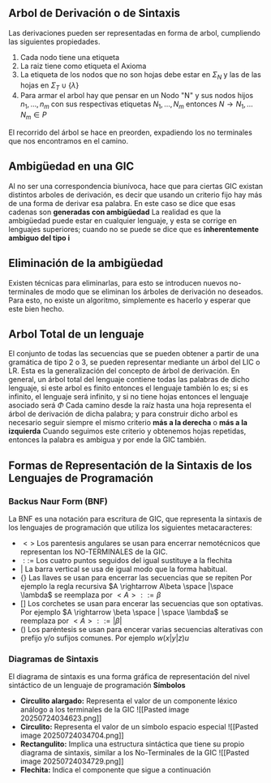 ## Arbol de Derivación o de Sintaxis
Las derivaciones pueden ser representadas en forma de arbol, cumpliendo las siguientes propiedades.
1) Cada nodo tiene una etiqueta
2) La raiz tiene como etiqueta el Axioma
3) La etiqueta de los nodos que no son hojas debe estar en $\Sigma_N$ y las de las hojas en $\Sigma_T\cup \{\lambda\}$ 
4) Para armar el arbol hay que pensar en un Nodo "N" y sus nodos hijos $n_1, \dots, n_m$ con sus respectivas etiquetas $N_1,\dots,N_m$ entonces $N\rightarrow N_1,\dots N_m \in  P$

El recorrido del árbol se hace en preorden, expadiendo los no terminales que nos encontramos en el camino. 

## Ambigüedad en una GIC
Al no ser una correspondencia biunívoca, hace que para ciertas GIC existan distintos arboles de derivación, es decir que usando un criterio fijo hay más de una forma de derivar esa palabra. En este caso se dice que esas cadenas son **generadas con ambigüedad**  La realidad es que la ambigüedad puede estar en cualquier lenguaje,  y esta se corrige en lenguajes superiores; cuando no se puede se dice que es **inherentemente ambiguo del tipo i**

## Eliminación de la ambigüedad
Existen técnicas para eliminarlas, para esto se introducen nuevos no-terminales de modo que se eliminan los árboles de derivación no deseados. Para esto, no existe un algoritmo, simplemente es hacerlo y esperar que este bien hecho.

## Arbol Total de un lenguaje
El conjunto de todas las secuencias que se pueden obtener a partir de una gramática de tipo 2 o 3, se pueden representar mediante un árbol del LIC o LR.
Esta es la generalización del concepto de árbol de derivación.
En general, un árbol total del lenguaje contiene todas las palabras de dicho lenguaje, si este arbol es finito entonces el lenguaje también lo es; si es infinito, el lenguaje será infinito, y si no tiene hojas entonces el lenguaje asociado será $\Phi$
Cada camino desde la raíz hasta una hoja representa el árbol de derivación de dicha palabra; y para construir dicho arbol es necesario seguir siempre el mismo criterio **más a la derecha** o **más a la izquierda**
Cuando seguimos este criterio y obtenemos hojas repetidas, entonces la palabra es ambigua y por ende la GIC también.
## Formas de Representación de la Sintaxis de los Lenguajes de Programación
### Backus Naur Form (BNF)
La BNF es una notación para escritura de GIC, que representa la sintaxis de los lenguajes de programación que utiliza los siguientes metacaracteres:
- $<>$ Los parentesis angulares se usan para encerrar nemotécnicos que representan los NO-TERMINALES de la GIC.
- $::=$ Los cuatro puntos seguidos del igual sustituye a la flechita
- $|$ La barra vertical se usa de igual modo que la forma habitual.
- $\{\}$ Las llaves se usan para encerrar las secuencias que se repiten
	Por ejemplo la regla recursiva $A \rightarrow A\beta \space |\space \lambda$ se reemplaza por $<A> ::= {\beta}$
- $[]$ Los corchetes se usan para encerar las secuencias que son optativas.
	Por ejemplo $A \rightarrow \beta \space | \space \lambda$ se reemplaza por $<A> ::= |\beta|$ 
- $()$ Los paréntesis se usan para encerar varias secuencias alterativas con prefijo y/o sufijos comunes.
	Por ejemplo $w(x | y | z)u$ 
### Diagramas de Sintaxis
El diagrama de sintaxis es una forma gráfica de representación del nivel sintáctico de un lenguaje de programación
**Símbolos**
- **Circulito alargado:** Representa el valor de un componente léxico análogo a los terminales de la GIC
	![[Pasted image 20250724034623.png]]
- **Circulito:** Representa el valor de un símbolo espacio especial
	![[Pasted image 20250724034704.png]]
- **Rectangulito:** Implica una estructura sintáctica que tiene su propio diagrama de sintaxis, similar a los No-Terminales de la GIC
	![[Pasted image 20250724034729.png]]
- **Flechita:** Indica el componente que sigue a continuación 